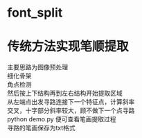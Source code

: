 # font_split   
# 传统方法实现笔顺提取   
主要思路为图像预处理   
细化骨架  
角点检测   
然后按上下结构再到左右结构开始提取区域   
从左端点出发寻路连接下一个特征点，计算斜率   
交叉，十字部分斜率较大，顾不做下一个点寻路   
python demo.py   便可查看笔画提取过程   
寻路的笔画保存为txt格式   
